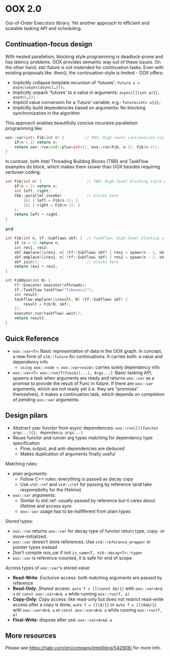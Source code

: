 # OOX 2.0
Out-of-Order Executors library. Yet another approach to efficient and scalable tasking API and scheduling.

## Continuation-focus design
With nested parallelism, blocking style programming is deadlock-prone and has latency problems. OOX provides semantic way out of these issues.
On the other hand, std::future is not instended for continuation tasks. Even with existing proposals like .then(), the continuation-style is limited - OOX offers:
- Implicitly collapse template recursion of 'futures': `future x = async(async(async(…)));`
- Implicitly unpack 'futures' to a value in arguments: `async([](int a){}, async(…));`
- Implicit value conversion for a 'future' variable. e.g.: `future<int> x{2};`
- Implicitly build dependencies based on arguments: No blocking synchronization in the algorithm

This approach enables beautifully concise recursive parallelism programming like:
```C++
oox::var<int> Fib(int n) {         // OOX: High-level continuation style programming
    if(n < 2) return n;
    return oox::run(std::plus<int>(), oox::run(Fib, n-1), Fib(n-2));
}
```
In contrast, both Intel Threading Building Blocks (TBB) and TaskFlow examples do block, which makes them slower than OOX besides requiring verboser coding:
```C++
int Fib(int n) {                    // TBB: High-level blocking style programming
    if(n < 2) return n;
    int left, right;
    tbb::parallel_invoke(           // blocks here
        [&] { left = Fib(n-1); },
        [&] { right = Fib(n-2); }
    );
    return left + right;
}
```
and
```C++
int Fib(int n, tf::Subflow& sbf) {  // TaskFlow: High-level blocking style programming
    if (n < 2) return n;
    int res1, res2;
    sbf.emplace([&res1, n] (tf::Subflow& sbf) { res1 = spawn(n - 1, sbf); } );
    sbf.emplace([&res2, n] (tf::Subflow& sbf) { res2 = spawn(n - 2, sbf); } );
    sbf.join();                     // blocks here
    return res1 + res2;
}

int FibMain(int N) {
    tf::Executor executor(nThreads);
    tf::Taskflow taskflow("fibonacci");
    int result;
    taskflow.emplace([&result, N] (tf::Subflow& sbf) { 
        result = Fib(N, sbf);
    });
    executor.run(taskflow).wait();        
    return result;
}
```

## Quick Reference
- `oox::var<T>`: Basic representation of data in the OOX graph. In concept, a new form of `std::future` for continuations. It carries both: a value and dependency info
  - `using oox::node = oox::var<void>`: carries solely dependency info
- `oox::var<T> oox::run(T(Func&)(...), Args...)`: Basic tasking API, spawns a task when arguments are ready and returns `oox::var` as a promise to provide the result of Func in future. If there are `oox::var` arguments, which are not ready yet (i.e. they are "promises" themselves), it makes a continuation task, which depends on completion of pending `oox::var` arguments.

## Design pilars
- Abstract user functor from async dependencies: `oox::run([](functor args...){}, dependency args...)`
- Reuse functor and runner arg types matching for dependency type specification
  - Flow, output, and anti-dependencies are deduced
  - Makes duplication of arguments finally useful

Matching rules:
- plain arguments:
  - Follow C++ rules: everything is passed as decay copy
  - Use `std::ref` and `std::cref` for passing by reference (and take responsibility for the lifetime)
- `oox::var` arguments:
  - Similar to std::ref: usually passed by reference but it cares about lifetime and access sync
  - `oox::var` usage has to be indifferent from plain types

Stored types:
- `oox::run` returns `oox::var` for decay type of functor return type, copy- or move-initialized.
- `oox::var` doesn't store references. Use `std::reference_wrapper` or pointer types instead
- Don't compile oox_var<T> if not `is_same<T, std::decay<T>::type>`
- `oox::var` is reference-counted, it is safe for end of scope

Access types of `oox::var`'s stored value:
- **Read-Write**: *Exclusive* access: both matching arguments are passed by reference
- **Read-Only**: *Shared* access: `auto f = [](const A&){}` with `oox::var<A>& a` or `const oox::var<A>& a` while running `oox::run(f, a)`
- **Copy-Only**: *Copy* access: like read-only but does not restrict read-write access after a copy is done, `auto f = [](A){}` or `auto f = [](A&&){}` with `oox::var<A>& a` or `const oox::var<A>& a` while running `oox::run(f, a)`
- **Final-Write**: dispose after use: `oox::var<A>&& a`

## More resources
Please see https://habr.com/en/company/intel/blog/542908/ for more info.
